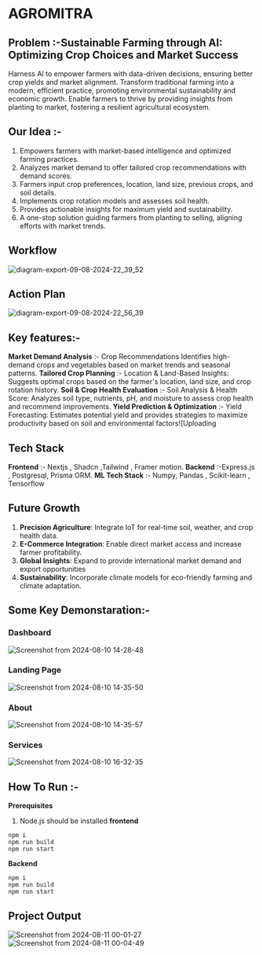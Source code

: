 # AGROMITRA
## Problem :-Sustainable Farming through AI: Optimizing Crop Choices and Market Success
Harness AI to empower farmers with data-driven decisions, ensuring better crop yields and market alignment.  Transform traditional farming into a modern, efficient practice, promoting environmental sustainability and economic growth.  Enable farmers to thrive by providing insights from planting to market, fostering a resilient agricultural ecosystem.
## Our Idea :-
1. Empowers farmers with market-based intelligence and optimized farming practices.
2. Analyzes market demand to offer tailored crop recommendations with demand scores.
3. Farmers input crop preferences, location, land size, previous crops, and soil details.
4. Implements crop rotation models and assesses soil health.
5. Provides actionable insights for maximum yield and sustainability.
6. A one-stop solution guiding farmers from planting to selling, aligning efforts with market trends.

## Workflow
![diagram-export-09-08-2024-22_39_52](https://github.com/user-attachments/assets/517f2722-bf4a-47c6-85d1-b6aba5e342e3)



## Action Plan
![diagram-export-09-08-2024-22_56_39](https://github.com/user-attachments/assets/1eb7aa24-55e1-473c-ba99-dd7c25d1ad72)
## Key features:-
**Market Demand Analysis** :- Crop Recommendations Identifies high-demand crops and vegetables based on market trends and seasonal patterns.
**Tailored Crop Planning** :- Location & Land-Based Insights: Suggests optimal crops based on the farmer's location, land size, and crop rotation history.
**Soil & Crop Health Evaluation** :- Soil Analysis & Health Score: Analyzes soil type, nutrients, pH, and moisture to assess crop health and recommend improvements.
**Yield Prediction & Optimization** :- Yield Forecasting: Estimates potential yield and provides strategies to maximize productivity based on soil and environmental factors![Uploading 

## Tech Stack
**Frontend** :- Nextjs , Shadcn ,Tailwind , Framer motion.
**Backend** :-Express.js , Postgresql, Prisma ORM.
**ML Tech Stack** :- Numpy, Pandas , Scikit-learn , Tensorflow

## Future Growth
1. **Precision Agriculture**: Integrate IoT for real-time soil, weather, and crop health data.
2. **E-Commerce Integration**: Enable direct market access and increase farmer profitability.
3. **Global Insights**: Expand to provide international market demand and export opportunities
4. **Sustainability**: Incorporate climate models for eco-friendly farming and climate adaptation.

## Some Key Demonstaration:-
### Dashboard
![Screenshot from 2024-08-10 14-28-48](https://github.com/user-attachments/assets/81dcb8c2-5c60-4f89-bf6c-edf565beee31)
### Landing Page
![Screenshot from 2024-08-10 14-35-50](https://github.com/user-attachments/assets/5fb89947-3f66-4734-ba88-d4c99250d8b8)
### About
![Screenshot from 2024-08-10 14-35-57](https://github.com/user-attachments/assets/c0b4ee6d-36e5-4d73-aba3-4d477deca90d)
### Services
![Screenshot from 2024-08-10 16-32-35](https://github.com/user-attachments/assets/4c326edd-4b4d-47c2-8efc-d27966fc3d99)

## How To Run :-
**Prerequisites**
1. Node.js should be installed
**frontend**
```
npm i
npm run build
npm run start
```
**Backend**
```
npm i
npm run build
npm run start
```
## Project Output
![Screenshot from 2024-08-11 00-01-27](https://github.com/user-attachments/assets/939e5d40-a566-4c07-85b8-91a16e222cc4)
![Screenshot from 2024-08-11 00-04-49](https://github.com/user-attachments/assets/df34d488-fa45-4166-b872-44a56b740ff2)


















